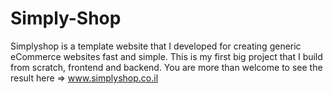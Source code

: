 # Simply-Shop

Simplyshop is a template website that I developed for creating generic eCommerce websites fast and simple.
This is my first big project that I build from scratch, frontend and backend.
You are more than welcome to see the result here => www.simplyshop.co.il
